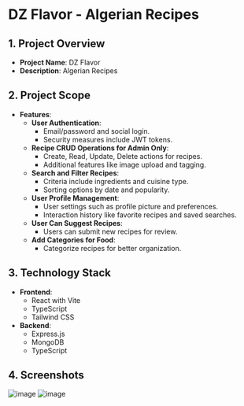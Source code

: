 # DZ Flavor - Algerian Recipes

## 1. Project Overview

- **Project Name**: DZ Flavor
- **Description**: Algerian Recipes

## 2. Project Scope

- **Features**:
  - **User Authentication**:
    - Email/password and social login.
    - Security measures include JWT tokens.
  - **Recipe CRUD Operations for Admin Only**:
    - Create, Read, Update, Delete actions for recipes.
    - Additional features like image upload and tagging.
  - **Search and Filter Recipes**:
    - Criteria include ingredients and cuisine type.
    - Sorting options by date and popularity.
  - **User Profile Management**:
    - User settings such as profile picture and preferences.
    - Interaction history like favorite recipes and saved searches.
  - **User Can Suggest Recipes**:
    - Users can submit new recipes for review.
  - **Add Categories for Food**:
    - Categorize recipes for better organization.

## 3. Technology Stack

- **Frontend**:
  - React with Vite
  - TypeScript
  - Tailwind CSS
- **Backend**:
  - Express.js
  - MongoDB
  - TypeScript

## 4. Screenshots
![image](https://github.com/Younes-khadraoui/DZ-FLAVOR/assets/107479886/98c778c9-09ec-4f7c-9b54-139e32cad1e8)
![image](https://github.com/Younes-khadraoui/DZ-FLAVOR/assets/107479886/3fb6aeee-5064-40f6-9911-96cee04e8730)


